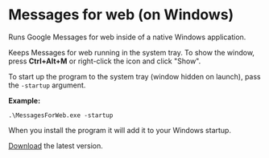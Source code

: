 ﻿# Messages for web (on Windows) 

Runs Google Messages for web inside of a native Windows application.

Keeps Messages for web running in the system tray. To show the window, press **Ctrl+Alt+M** or right-click the icon and click "Show".

To start up the program to the system tray (window hidden on launch), pass the `-startup` argument.

**Example:**
```
.\MessagesForWeb.exe -startup
``` 

When you install the program it will add it to your Windows startup.

[Download](https://github.com/asheroto/MessagesForWeb/releases/latest/download/MessagesForWeb.exe) the latest version.